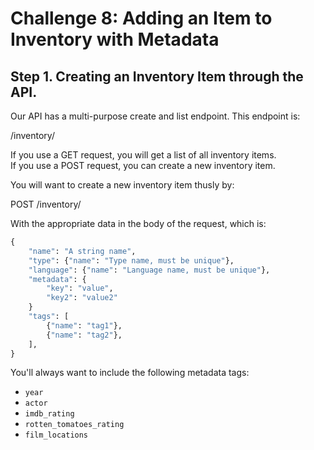 # Challenge 8: Adding an Item to Inventory with Metadata

## Step 1. Creating an Inventory Item through the API.

Our API has a multi-purpose create and list endpoint.  This endpoint is:

/inventory/

If you use a GET request, you will get a list of all inventory items.  
If you use a POST request, you can create a new inventory item.

You will want to create a new inventory item thusly by:

POST /inventory/ 

With the appropriate data in the body of the request, which is:
```python
{
    "name": "A string name",
    "type": {"name": "Type name, must be unique"},
    "language": {"name": "Language name, must be unique"},
    "metadata": {
        "key": "value",
        "key2": "value2"
    }
    "tags": [
        {"name": "tag1"},
        {"name": "tag2"},
    ],
}
```

You'll always want to include the following metadata tags:

- `year`
- `actor`
- `imdb_rating`
- `rotten_tomatoes_rating`
- `film_locations`
